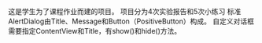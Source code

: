 这是学生为了课程作业而建的项目。
项目分为4次实验报告和5次小练习
标准AlertDialog由Title、Message和Button（PositiveButton）构成。
自定义对话框需要指定ContentView和Title，有show()和hide()方法。
